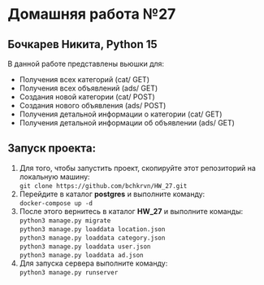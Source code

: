Домашняя работа №27
=
Бочкарев Никита, Python 15
-

В данной работе представлены вьюшки для:
* Получения всех категорий (cat/ GET)
* Получения всех объявлений (ads/ GET)
* Создания новой категории (cat/ POST)
* Создания нового объявления (ads/ POST)
* Получения детальной информации о категории (cat/<id> GET)
* Получения детальной информации об объявлении (ads/<id> GET)

Запуск проекта:
-
1) Для того, чтобы запустить проект, скопируйте этот репозиторий на локальную машину:  
`git clone https://github.com/bchkrvn/HW_27.git`
2) Перейдите в каталог **postgres** и выполните команду:  
`docker-compose up -d`
3) После этого вернитесь в каталог **HW_27** и выполните команды:  
`python3 manage.py migrate`  
`python3 manage.py loaddata location.json`  
`python3 manage.py loaddata category.json`  
`python3 manage.py loaddata user.json`  
`python3 manage.py loaddata ad.json`
4) Для запуска сервера выполните команду:  
`python3 manage.py runserver`
